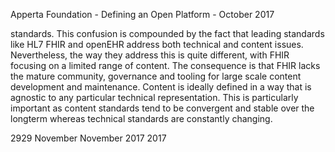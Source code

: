 Apperta Foundation - Defining an Open Platform - October 2017

standards. This confusion is compounded
by the fact that leading standards like HL7
FHIR and openEHR address both technical
and content issues. Nevertheless, the
way they address this is quite different,
with FHIR focusing on a limited range of
content. The consequence is that FHIR
lacks the mature community, governance
and tooling for large scale content
development and maintenance.
Content is ideally defined in a way that
is agnostic to any particular technical
representation. This is particularly
important as content standards tend to
be convergent and stable over the longterm whereas technical standards are
constantly changing.

2929
November
November
2017
2017


